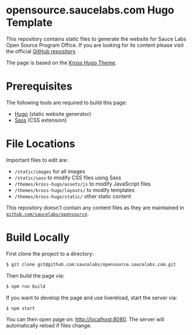 opensource.saucelabs.com Hugo Template
======================================

This repository contains static files to generate the website for Sauce Labs Open Source Program Office. If you are looking for its content please visit the official [GitHub repository](https://github.com/saucelabs/opensource).

The page is based on the [Kross Hugo Theme](https://themes.gohugo.io/kross-hugo-portfolio-template/).

# Prerequisites

The following tools are required to build this page:

- [Hugo](https://gohugo.io/) (static website generator)
- [Sass](https://sass-lang.com/) (CSS extension)

# File Locations

Important files to edit are:

- `/static/images` for all images
- `/static/sass` to modify CSS files using Sass
- `/themes/kross-hugo/assets/js` to modify JavaScript files
- `/themes/kross-hugo/layouts/` to modify templates
- `/themes/kross-hugo/static/` other static content

This repository doesn't contain any content files as they are maintained in [`github.com/saucelabs/opensource`](https://github.com/saucelabs/opensource).

# Build Locally

First clone the project to a directory:

```sh
$ git clone git@github.com:saucelabs/opensource.saucelabs.com.git
```

Then build the page via:

```sh
$ npm run build
```

If you want to develop the page and use livereload, start the server via:

```sh
$ npm start
```

You can then open page on: [http://localhost:8080](http://localhost:8080). The server will automatically reload if files change.
